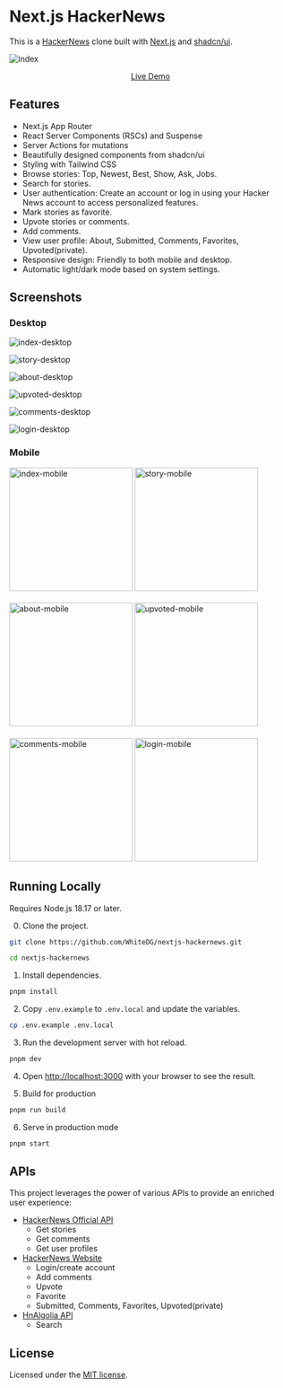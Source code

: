 # Next.js HackerNews
This is a [HackerNews](https://news.ycombinator.com/) clone built with [Next.js](https://nextjs.org/) and [shadcn/ui](https://ui.shadcn.com/).

![index](./screenshots/desktop/index.png)

<p style="text-align: center;"><a target="_blank" href="https://nextjs-hackernews-omega.vercel.app">Live Demo</a></p>

## Features

- Next.js App Router
- React Server Components (RSCs) and Suspense
- Server Actions for mutations
- Beautifully designed components from shadcn/ui
- Styling with Tailwind CSS
- Browse stories: Top, Newest, Best, Show, Ask, Jobs.
- Search for stories.
- User authentication: Create an account or log in using your Hacker News account to access personalized features.
- Mark stories as favorite.
- Upvote stories or comments.
- Add comments.
- View user profile: About, Submitted, Comments, Favorites, Upvoted(private).
- Responsive design: Friendly to both mobile and desktop.
- Automatic light/dark mode based on system settings.

## Screenshots

### Desktop
![index-desktop](./screenshots/desktop/index.png)

![story-desktop](./screenshots/desktop/story.png)

![about-desktop](./screenshots/desktop/about.png)

![upvoted-desktop](./screenshots/desktop/upvoted.png)

![comments-desktop](./screenshots/desktop/comments.png)

![login-desktop](./screenshots/desktop/login.png)


### Mobile
<div style="display: inline-block">
  <img
    src="./screenshots/mobile/index.png"
    width="220px"
    alt="index-mobile"
  />
  <img
    src="./screenshots/mobile/story.png"
    width="220px"
    alt="story-mobile"
  />
</div>
<br />
<div style="display: inline-block; margin-top: 18px">
  <img
    src="./screenshots/mobile/about.png"
    width="220px"
    alt="about-mobile"
  />
  <img
    src="./screenshots/mobile/upvoted.png"
    width="220px"
    alt="upvoted-mobile"
  />
</div>
<br />
<div style="display: inline-block; margin-top: 18px">
  <img
    src="./screenshots/mobile/comments.png"
    width="220px"
    alt="comments-mobile"
  />
  <img
    src="./screenshots/mobile/login.png"
    width="220px"
    alt="login-mobile"
  />
</div>

## Running Locally

Requires Node.js 18.17 or later.

0. Clone the project.
```bash
git clone https://github.com/WhiteDG/nextjs-hackernews.git

cd nextjs-hackernews
```

1. Install dependencies.
```bash
pnpm install
```
2. Copy `.env.example` to `.env.local` and update the variables.
```bash
cp .env.example .env.local
```
3. Run the development server with hot reload.
```bash
pnpm dev
```
4. Open [http://localhost:3000](http://localhost:3000) with your browser to see the result.

5. Build for production
```bash
pnpm run build
```

6. Serve in production mode
```bash
pnpm start
```

## APIs
This project leverages the power of various APIs to provide an enriched user experience:
- [HackerNews Official API](https://github.com/HackerNews/API)
  - Get stories
  - Get comments
  - Get user profiles
- [HackerNews Website](https://news.ycombinator.com)
  - Login/create account
  - Add comments
  - Upvote
  - Favorite
  - Submitted, Comments, Favorites, Upvoted(private)
- [HnAlgolia API](https://hn.algolia.com/api)
  - Search


## License
Licensed under the [MIT license](https://github.com/WhiteDG/nextjs-hackernews/blob/main/LICENSE).
